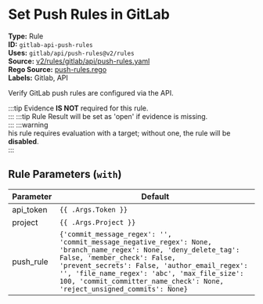 # Set Push Rules in GitLab  
**Type:** Rule  
**ID:** `gitlab-api-push-rules`  
**Uses:** `gitlab/api/push-rules@v2/rules`  
**Source:** [v2/rules/gitlab/api/push-rules.yaml](https://github.com/scribe-public/sample-policies/v2/rules/gitlab/api/push-rules.yaml)  
**Rego Source:** [push-rules.rego](https://github.com/scribe-public/sample-policies/v2/rules/gitlab/api/push-rules.rego)  
**Labels:** Gitlab, API  

Verify GitLab push rules are configured via the API.

:::tip 
Evidence **IS NOT** required for this rule.  
::: 
:::tip 
Rule Result will be set as 'open' if evidence is missing.  
::: 
:::warning  
his rule requires evaluation with a target; without one, the rule will be **disabled**.  
::: 

## Rule Parameters (`with`)  
| Parameter | Default |
|-----------|---------|
| api_token | `{{ .Args.Token }}` |
| project | `{{ .Args.Project }}` |
| push_rule | `{'commit_message_regex': '', 'commit_message_negative_regex': None, 'branch_name_regex': None, 'deny_delete_tag': False, 'member_check': False, 'prevent_secrets': False, 'author_email_regex': '', 'file_name_regex': 'abc', 'max_file_size': 100, 'commit_committer_name_check': None, 'reject_unsigned_commits': None}` |
